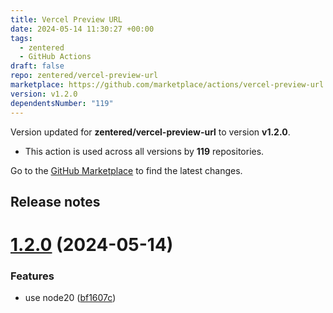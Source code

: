 ```yaml
---
title: Vercel Preview URL
date: 2024-05-14 11:30:27 +00:00
tags:
  - zentered
  - GitHub Actions
draft: false
repo: zentered/vercel-preview-url
marketplace: https://github.com/marketplace/actions/vercel-preview-url
version: v1.2.0
dependentsNumber: "119"
---
```



Version updated for **zentered/vercel-preview-url** to version **v1.2.0**.
- This action is used across all versions by **119** repositories.

Go to the [GitHub Marketplace](https://github.com/marketplace/actions/vercel-preview-url) to find the latest changes.

## Release notes

# [1.2.0](https://github.com/zentered/vercel-preview-url/compare/v1.1.9...v1.2.0) (2024-05-14)


### Features

* use node20 ([bf1607c](https://github.com/zentered/vercel-preview-url/commit/bf1607c3d684162e22e433242e94cbfa83330c2f))





